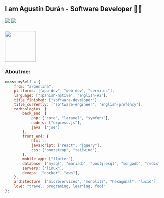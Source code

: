 ## I am Agustín Durán - Software Developer 👨‍💻

[![](https://img.shields.io/badge/LinkedIn-agustinduran-blue)](https://www.linkedin.com/in/agustineduran)
[![](https://img.shields.io/badge/Gmail-agustineduran@gmail.com-red)](mail:agustineduran@gmail.com)

### <img src="https://media.giphy.com/media/4XXo8A7CIW1lZGgdhm/giphy.gif" width="100"> 
### About me:

```javascript
const mySelf = {
    from: "argentina",
    platforms: ["app-dev", "web-dev", "services"],
    language: ["spanish-native", "english-A2"],
    title_finished: ["software-developer"],
    title_currently: ["software-engineer", "english-profency"],
    technologies: {
        back_end: {
            php: ["core", "laravel", "symfony"],
            nodejs: ["express.js"],
            java: ["jse"],
        },
        front_end: {
            html:,
            javascript: ["react", "jquery"],
            css: ["bootstrap", "tailwind"],
        },
        mobile_app: ["flutter"],
        database: ["mysql", "mariadb", "postgresql", "mongodb", "redis"],
        servers: ["linux"],
        devops: ["docker", "aws"],
    },
    architecture: ["microservices", "monolith", "hexagonal", "lucid"],
    love: "travel, programing, learning, food"
};
```
